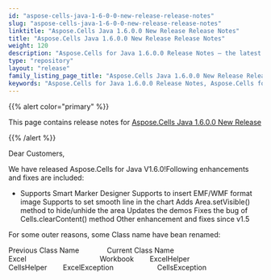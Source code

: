 ```yaml
---
id: "aspose-cells-java-1-6-0-0-new-release-release-notes"
slug: "aspose-cells-java-1-6-0-0-new-release-release-notes"
linktitle: "Aspose.Cells Java 1.6.0.0 New Release Release Notes"
title: "Aspose.Cells Java 1.6.0.0 New Release Release Notes"
weight: 120
description: "Aspose.Cells for Java 1.6.0.0 Release Notes – the latest enhancements, new features, and fixes."
type: "repository"
layout: "release"
family_listing_page_title: "Aspose.Cells Java 1.6.0.0 New Release Release Notes"
keywords: "Aspose.Cells for Java 1.6.0.0 Release Notes, Aspose.Cells for Java 1.6.0.0 updates and fixes"
---
```


{{% alert color="primary" %}} 

This page contains release notes for [Aspose.Cells Java 1.6.0.0 New Release](https://releases.aspose.com/cells/java/new-releases/aspose.cells-java-1.6.0.0-new-release/)

{{% /alert %}} 

Dear Customers, 

We have released Aspose.Cells for Java V1.6.0!Following enhancements and fixes are included: 

- Supports Smart Marker Designer
  Supports to insert EMF/WMF format image 
  Supports to set smooth line in the chart 
  Adds Area.setVisible() method to hide/unhide the area 
  Updates the demos 
  Fixes the bug of Cells.clearContent() method 
  Other enhancement and fixes since v1.5 

For some outer reasons, some Class name have bean renamed: 

Previous Class Name              Current Class Name         Excel                                     Workbook        ExcelHelper                           CellsHelper        ExcelException                      CellsException 




